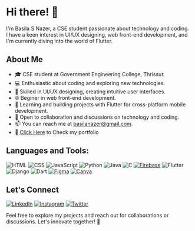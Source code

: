 # Hi there! 👋

I'm Basila S Nazer, a CSE student passionate about technology and coding. I have a keen interest in UI/UX designing, web front-end development, and I'm currently diving into the world of Flutter.

## About Me

- 🎓 CSE student at Government Engineering College, Thrissur.
- 💻 Enthusiastic about coding and exploring new technologies.
- 🎨 Skilled in UI/UX designing, creating intuitive user interfaces.
- 🌐 Beginer in web front-end development.
- 📱 Learning and building projects with Flutter for cross-platform mobile development.
- 💬 Open to collaboration and discussions on technology and coding.
- 📫 You can reach me at [basilanazer@gmail.com](mailto:basilanazer@gmail.com).
- 📲 [Click Here](https://basilanazer.netlify.app/) to Check my portfolio

## Languages and Tools:
![HTML](https://img.shields.io/badge/HTML5-E34F26?style=for-the-badge&logo=html5&logoColor=white)
![CSS](https://img.shields.io/badge/CSS3-1572B6?style=for-the-badge&logo=css3&logoColor=white)
![JavaScript](https://img.shields.io/badge/JavaScript-F7DF1E?style=for-the-badge&logo=javascript&logoColor=black)
![Python](https://img.shields.io/badge/Python-3776AB?style=for-the-badge&logo=python&logoColor=white)
![Java](https://img.shields.io/badge/Java-007396?style=for-the-badge&logo=java&logoColor=white)
![C](https://img.shields.io/badge/C-00599C?style=for-the-badge&logo=c&logoColor=white)
[![Firebase](https://img.shields.io/badge/Firebase-FFCA28?style=for-the-badge&logo=firebase&logoColor=black)](https://firebase.google.com/)
![Flutter](https://img.shields.io/badge/Flutter-02569B?style=for-the-badge&logo=flutter&logoColor=white)
![Django](https://img.shields.io/badge/Django-092E20?style=for-the-badge&logo=django&logoColor=white)
![Dart](https://img.shields.io/badge/Dart-0175C2?style=for-the-badge&logo=dart&logoColor=white)
[![Figma](https://img.shields.io/badge/Figma-green?style=for-the-badge&logo=figma&logoColor=white)](https://www.figma.com/)
[![Canva](https://img.shields.io/badge/Canva-00C4CC?style=for-the-badge&logo=canva&logoColor=white)](https://www.canva.com/)

## Let's Connect

[![LinkedIn](https://img.shields.io/badge/LinkedIn-blue?style=for-the-badge&logo=linkedin)](https://www.linkedin.com/in/basila-s-nazer-9a6789227/)
[![Instagram](https://img.shields.io/badge/Instagram-purple?style=for-the-badge&logo=instagram)](https://www.instagram.com/b.a.s.i.l.a_/)
[![Twitter](https://img.shields.io/badge/Twitter-lightblue?style=for-the-badge&logo=twitter)](https://twitter.com/BasilaNazer)


Feel free to explore my projects and reach out for collaborations or discussions. Let's innovate together! 🚀
